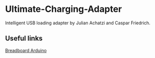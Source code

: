# Ultimate-Charging-Adapter

Intelligent USB loading adapter by Julian Achatzi and Caspar Friedrich.

## Useful links
[Breadboard Arduino](http://www.kriwanek.de/arduino/boards/330-minimal-arduino-fuers-breadboard.html)
